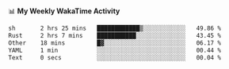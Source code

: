 <!--
**stamp711/stamp711** is a ✨ _special_ ✨ repository because its `README.md` (this file) appears on your GitHub profile.

Here are some ideas to get you started:

- 🔭 I’m currently working on ...
- 🌱 I’m currently learning ...
- 👯 I’m looking to collaborate on ...
- 🤔 I’m looking for help with ...
- 💬 Ask me about ...
- 📫 How to reach me: ...
- 😄 Pronouns: ...
- ⚡ Fun fact: ...
-->

📊 **My Weekly WakaTime Activity**

<!--START_SECTION:waka-->

```txt
sh       2 hrs 25 mins   ████████████▒░░░░░░░░░░░░   49.86 %
Rust     2 hrs 7 mins    ███████████░░░░░░░░░░░░░░   43.45 %
Other    18 mins         █▓░░░░░░░░░░░░░░░░░░░░░░░   06.17 %
YAML     1 min           ░░░░░░░░░░░░░░░░░░░░░░░░░   00.44 %
Text     0 secs          ░░░░░░░░░░░░░░░░░░░░░░░░░   00.04 %
```

<!--END_SECTION:waka-->
